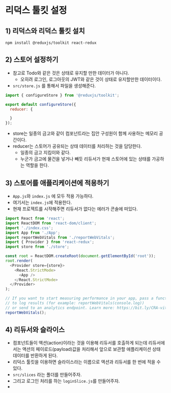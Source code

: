 # 리덕스 툴킷 설정
## 1) 리덕스와 리덕스 툴킷 설치
```shell
npm install @reduxjs/toolkit react-redux
```

## 2) 스토어 설정하기
- 참고로 Todo와 같은 것은 상태로 유지할 만한 데이터가 아니다.
	- 오히려 로그인, 로그아웃의 JWT와 같은 것이 상태로 유지할만한 데이터이다.
- `src/store.js` 를 통해서 파일을 생성해준다.
```javascript
import { configureStore } from '@reduxjs/toolkit';

export default configureStore({
  reducer: {

  }
});
```
- store는 일종의 금고와 같이 컴포넌트라는 집안 구성원이 함께 사용하는 메모리 공간이다.
- reducer는 스토어가 공유되는 상태 데이터를 처리하는 것을 담당한다.
	- 일종의 금고 지킴이와 같다.
	- 누군가 금고에 물건을 넣거나 빼듯 리듀서가 현재 스토어에 있는 상태를 가공하는 역할을 한다.

## 3) 스토어를 애플리케이션에 적용하기
- `App.js`와 `index.js` 에 모두 적용 가능하다.
- 여기서는 `index.js`에 적용한다.
- 현재 프로젝트를 시작해주면 리듀서가 없다는 에러가 콘솔에 떠있다.
```javascript
import React from 'react';
import ReactDOM from 'react-dom/client';
import './index.css';
import App from './App';
import reportWebVitals from './reportWebVitals';
import { Provider } from 'react-redux';
import store from './store';

const root = ReactDOM.createRoot(document.getElementById('root'));
root.render(
  <Provider store={store}>
    <React.StrictMode>
      <App />
    </React.StrictMode>
  </Provider>
);

// If you want to start measuring performance in your app, pass a function
// to log results (for example: reportWebVitals(console.log))
// or send to an analytics endpoint. Learn more: https://bit.ly/CRA-vitals
reportWebVitals();
```

## 4) 리듀서와 슬라이스
- 컴포넌트들이 액션(action)이라는 것을 이용해 리듀서를 호출하게 되는데 리듀서에서는 액션의 페이로드(payload)값을 처리해서 앞으로 보관할 애플리케이션 상태 데이터를 반환하게 된다.
- 리덕스 툴킷을 이용하면 슬라이스라는 이름으로 액션과 리듀서를 한 번에 적을 수 있다.
- `src/slices` 라는 폴더를 만들어주자.
- 그리고 로그인 처리를 하는 `loginSlice.js`를 만들어주자.
- 